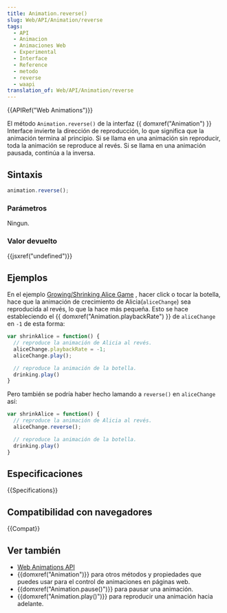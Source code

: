```yaml
---
title: Animation.reverse()
slug: Web/API/Animation/reverse
tags:
  - API
  - Animacion
  - Animaciones Web
  - Experimental
  - Interface
  - Reference
  - metodo
  - reverse
  - waapi
translation_of: Web/API/Animation/reverse
---
```


{{APIRef("Web Animations")}}

El método `Animation.reverse()` de la interfaz {{ domxref("Animation") }} Interface invierte la dirección de reproducción, lo que significa que la animación termina al principio. Si se llama en una animación sin reproducir, toda la animación se reproduce al revés. Si se llama en una animación pausada, continúa a la inversa.

## Sintaxis

```js
animation.reverse();
```

### Parámetros

Ningun.

### Valor devuelto

{{jsxref("undefined")}}

## Ejemplos

En el ejemplo [Growing/Shrinking Alice Game](https://codepen.io/rachelnabors/pen/PNYGZQ?editors=0010) , hacer click o tocar la botella, hace que la animación de crecimiento de Alicia(`aliceChange`) sea reproducida al revés, lo que la hace más pequeña. Esto se hace estableciendo el {{ domxref("Animation.playbackRate") }} de `aliceChange` en `-1` de esta forma:

```js
var shrinkAlice = function() {
  // reproduce la animación de Alicia al revés.
  aliceChange.playbackRate = -1;
  aliceChange.play();

  // reproduce la animación de la botella.
  drinking.play()
}
```

Pero también se podría haber hecho lamando a `reverse()` en `aliceChange` así:

```js
var shrinkAlice = function() {
  // reproduce la animación de Alicia al revés.
  aliceChange.reverse();

  // reproduce la animación de la botella.
  drinking.play()
}
```

## Especificaciones

{{Specifications}}

## Compatibilidad con navegadores

{{Compat}}

## Ver también

- [Web Animations API](/es/docs/Web/API/Web_Animations_API)
- {{domxref("Animation")}} para otros métodos y propiedades que puedes usar para el control de animaciones en páginas web.
- {{domxref("Animation.pause()")}} para pausar una animación.
- {{domxref("Animation.play()")}} para reproducir una animación hacia adelante.
